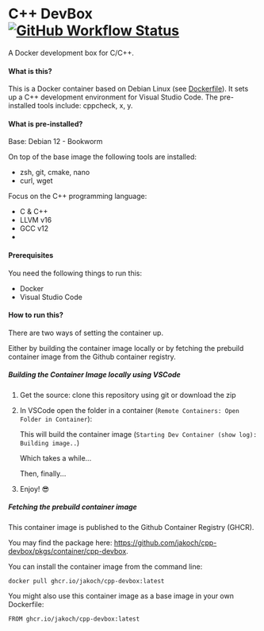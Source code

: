 
# C++ DevBox [![GitHub Workflow Status](https://img.shields.io/github/actions/workflow/status/jakoch/cpp-devbox/release.yml?branch=main&style=flat&logo=github&label=Image%20published%20on%20GHCR)](https://github.com/jakoch/cpp-devbox)

A Docker development box for C/C++.

#### What is this?

This is a Docker container based on Debian Linux (see [Dockerfile](https://github.com/jakoch/cpp-devbox/blob/main/.devcontainer/Dockerfile)).
It sets up a C++ development environment for Visual Studio Code.
The pre-installed tools include: cppcheck, x, y.

#### What is pre-installed?

Base: Debian 12 - Bookworm

On top of the base image the following tools are installed:
- zsh, git, cmake, nano
- curl, wget

Focus on the C++ programming language:
- C & C++ 
 - LLVM v16
 - GCC v12
 - 
#### Prerequisites

You need the following things to run this:

- Docker
- Visual Studio Code

#### How to run this?

There are two ways of setting the container up.

Either by building the container image locally or by fetching the prebuild container image from the Github container registry.

##### Building the Container Image locally using VSCode

1. Get the source: clone this repository using git or download the zip
2. In VSCode open the folder in a container (`Remote Containers: Open Folder in Container`):

   This will build the container image (`Starting Dev Container (show log): Building image..`)

   Which takes a while...

   Then, finally...
3. Enjoy! :sunglasses:

##### Fetching the prebuild container image

This container image is published to the Github Container Registry (GHCR).

You may find the package here: https://github.com/jakoch/cpp-devbox/pkgs/container/cpp-devbox.

You can install the container image from the command line:
```
docker pull ghcr.io/jakoch/cpp-devbox:latest
```

You might also use this container image as a base image in your own Dockerfile:
```
FROM ghcr.io/jakoch/cpp-devbox:latest
```

